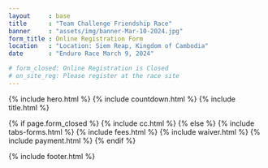 ```yaml
---
layout     : base
title      : "Team Challenge Friendship Race"
banner     : "assets/img/banner-Mar-10-2024.jpg"
form_title : Online Registration Form
location   : "Location: Siem Reap, Kingdom of Cambodia"
date       : "Enduro Race March 9, 2024"

# form_closed: Online Registration is Closed
# on_site_reg: Please register at the race site
---
```


{% include hero.html %}
{% include countdown.html %}
{% include title.html %}

{% if page.form_closed %}
  {% include cc.html %}
{% else %}
  {% include tabs-forms.html %}
  {% include fees.html %}
  {% include waiver.html %}
  {% include payment.html %}
{% endif %}


{% include footer.html %}
